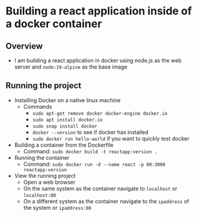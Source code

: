 # Building a react application inside of a docker container

## Overview

- I am building a react application in docker using node.js as the web server and `node:19-alpine` as the base image

## Running the project

- Installing Docker on a native linux machine
    - Commands
        - `sudo apt-get remove docker docker-engine docker.io`
        - `sudo apt install docker.io`
        - `sudo snap install docker`
        - `docker --version` to see if docker has installed
        - `sudo docker run hello-world` if you want to quickly test docker
- Building a container from the Dockerfile
    - Command: `sudo docker build -t reactapp:version .`
- Running the container
    - Command: `sudo docker run -d --name react -p 80:3000 reactapp:version`
- View the running project
    - Open a web browser
    - On the same system as the container navigate to `localhost` or `localhost:80`
    - On a different system as the container navigate to the `ipaddress` of the system or `ipaddress:80`